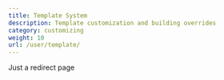 ```yaml
---
title: Template System 
description: Template customization and building overrides
category: customizing
weight: 10
url: /user/template/
---
```


Just a redirect page
